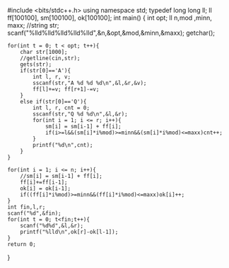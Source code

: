 #include <bits/stdc++.h>
using namespace std;
typedef long long ll;
ll ff[100100], sm[100100], ok[100100];
int main()
{
    int opt;
    ll n,mod ,minn, maxx;
    //string str;
    scanf("%lld%lld%lld%lld%lld",&n,&opt,&mod,&minn,&maxx);
    getchar();

    for(int t = 0; t < opt; t++){
        char str[1000];
        //getline(cin,str);
        gets(str);
        if(str[0]=='A'){
            int l, r, v;
            sscanf(str,"A %d %d %d\n",&l,&r,&v);
            ff[l]+=v; ff[r+1]-=v;
        }
        else if(str[0]=='Q'){
            int l, r, cnt = 0;
            sscanf(str,"Q %d %d\n",&l,&r);
            for(int i = 1; i <= r; i++){
                sm[i] = sm[i-1] + ff[i];
                if(i>=l&&(sm[i]*i%mod)>=minn&&(sm[i]*i%mod)<=maxx)cnt++;
            }
            printf("%d\n",cnt);
        }
    }

    for(int i = 1; i <= n; i++){
        //sm[i] = sm[i-1] + ff[i];
        ff[i]+=ff[i-1];
        ok[i] = ok[i-1];
        if((ff[i]*i%mod)>=minn&&(ff[i]*i%mod)<=maxx)ok[i]++;
    }
    int fin,l,r;
    scanf("%d",&fin);
    for(int t = 0; t<fin;t++){
        scanf("%d%d",&l,&r);
        printf("%lld\n",ok[r]-ok[l-1]);
    }
    return 0;
}
